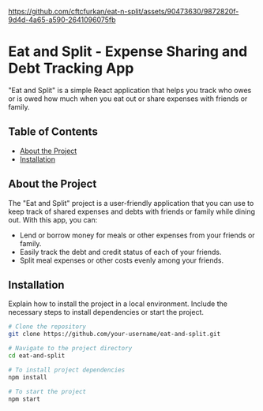 
https://github.com/cftcfurkan/eat-n-split/assets/90473630/9872820f-9d4d-4a65-a590-2641096075fb

# Eat and Split - Expense Sharing and Debt Tracking App

"Eat and Split" is a simple React application that helps you track who owes or is owed how much when you eat out or share expenses with friends or family.

## Table of Contents

- [About the Project](#about-the-project)
- [Installation](#installation)

## About the Project

The "Eat and Split" project is a user-friendly application that you can use to keep track of shared expenses and debts with friends or family while dining out. With this app, you can:

- Lend or borrow money for meals or other expenses from your friends or family.
- Easily track the debt and credit status of each of your friends.
- Split meal expenses or other costs evenly among your friends.

## Installation

Explain how to install the project in a local environment. Include the necessary steps to install dependencies or start the project.



```bash
# Clone the repository
git clone https://github.com/your-username/eat-and-split.git

# Navigate to the project directory
cd eat-and-split

# To install project dependencies
npm install

# To start the project
npm start
